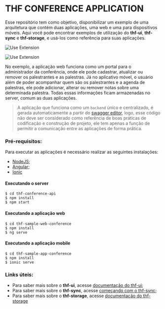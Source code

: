 # THF CONFERENCE APPLICATION

Esse repositório tem como objetivo, disponibilizar um exemplo de uma arquitetura que contém duas aplicações, uma web e uma para dispositivos móveis. Aqui você pode encontrar exemplos de utilização do **thf-ui**, **thf-sync** e **thf-storage**, e usá-los como referência para suas aplicações.

![Use Extension](https://github.com/totvs/thf-conference-sample/raw/master/assets/thf-conference-app-1.gif)

![Use Extension](https://github.com/totvs/thf-conference-sample/raw/master/assets/thf-conference-app-2.gif)

No exemplo, a aplicação web funciona como um portal para o administrador da conferência, onde ele pode cadastrar, atualizar ou remover os palestrantes e as palestras. Já no aplicativo móvel, o usuário além de poder acompanhar quem são os palestrantes e a agenda de palestras, ele pode adicionar, alterar ou remover notas sobre uma determinada palestra. Todas essas informações ficam armazenadas no server, comum as duas aplicações.

> A aplicação que funciona como um `backend` único e centralizado, é gerada automaticamente a partir do [swagger editor](https://editor.swagger.io/), logo, esse código não deve ser considerado como referência de boas práticas de codificação e construção de projeto, ele tem apenas a função de permitir a comunicação entre as aplicações de forma prática.

### Pré-requisitos:

Para executar as aplicações é necessário realizar as seguintes instalações:
 - [NodeJS](https://nodejs.org/en/);
 - [Angular](https://angular.io/guide/quickstart);
 - [Ionic](https://ionicframework.com/getting-started)

#### Executando o server

```console
$ cd thf-conference-api
$ npm install
$ npm start
```

#### Executando a aplicação web

```console
$ cd thf-sample-web-conference
$ npm install
$ ng serve
```

#### Executando a aplicação mobile

```console
$ cd thf-sample-app-conference
$ npm install
$ ionic serve
```

### Links úteis:

- Para saber mais sobre o **thf-ui**, acesse [documentação do thf-ui](https://thf.totvs.com.br/home);
- Para saber mais sobre o **thf-sync**, acesse [começando com o thf-sync](https://thf.totvs.com.br/guides/sync-get-started);
- Para saber mais sobre o **thf-storage**, acesse [documentação do thf-storage](https://thf.totvs.com.br/documentation/thf-storage)